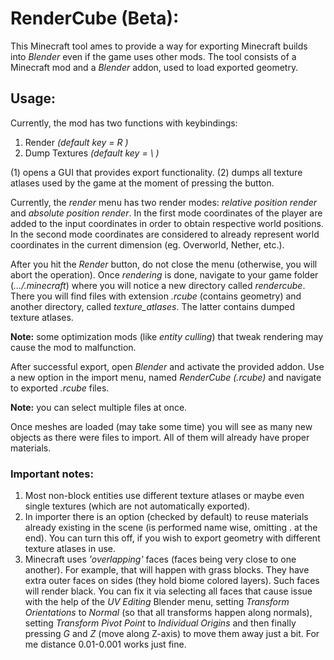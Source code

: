 RenderCube (Beta):
==============================
This Minecraft tool ames to provide a way for exporting
Minecraft builds into _Blender_ even if the game uses
other mods. The tool consists of a Minecraft mod and a
_Blender_ addon, used to load exported geometry.

Usage:
------------------------------

Currently, the mod has two functions with keybindings:
1) Render _(default key = R )_
2) Dump Textures _(default key = \\ )_

(1) opens a GUI that provides export functionality.
(2) dumps all texture atlases used by the game at the moment
of pressing the button.

Currently, the _render_ menu has two render modes: _relative
position render_ and _absolute position render_. In the first
mode coordinates of the player are added to the input
coordinates in order to obtain respective world positions. In
the second mode coordinates are considered to already
represent world coordinates in the current dimension
(eg. Overworld, Nether, etc.).

After you hit the _Render_ button, do not close the menu
(otherwise, you will abort the operation). Once _rendering_ is
done, navigate to your game folder (_.../.minecraft_) where you
will notice a new directory called _rendercube_. There you will
find files with extension _.rcube_ (contains geometry) and
another directory, called _texture_atlases_. The latter
contains dumped texture atlases.

**Note:** some optimization mods (like _entity culling_) that
tweak rendering may cause the mod to malfunction.

After successful export, open _Blender_ and activate the
provided addon. Use a new option in the import menu, named
_RenderCube (.rcube)_ and navigate to exported _.rcube_ files.

**Note:** you can select multiple files at once.

Once meshes are loaded (may take some time)
you will see as many new objects as there were files to
import. All of them will already have proper materials.

### **Important notes:**
1) Most non-block entities use different texture atlases
   or maybe even single textures (which are not
   automatically exported).
3) In importer there is an option (checked by default)
   to reuse materials already existing in the scene (is
   performed name wise, omitting .<numbers> at the end).
   You can turn this off, if you wish to export geometry
   with different texture atlases in use.
4) Minecraft uses _'overlapping'_ faces (faces being very
   close to one another). For example, that will happen with grass
   blocks. They have extra outer faces on sides (they hold biome
   colored layers). Such faces will render black. You can fix it
   via selecting all faces that cause issue with the help of the
   _UV Editing_ Blender menu, setting _Transform Orientations_ to
   _Normal_ (so that all transforms happen along normals), setting
   _Transform Pivot Point_ to _Individual Origins_ and then
   finally pressing _G_ and _Z_ (move along Z-axis) to move them
   away just a bit. For me distance 0.01-0.001 works just fine.